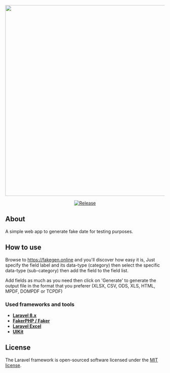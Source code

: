 <p align="center"><a href="https://fakegen.online/" target="_blank"><img src="https://fakegen.online/public/readme/logo.png" width="600"></a></p>
<p align="center"><a href="https://github.com/hsnapps/fakegen/releases/tag/1.0"><img src="https://img.shields.io/github/v/release/hsnapps/fakegen?style=plastic" alt="Release"></a></p>

## About

A simple web app to generate fake date for testing purposes.

## How to use

Browse to https://fakegen.online and you'll discover how easy it is, Just specify the field label and its data-type (category) then select the specific data-type (sub-category) then add the field to the field list.

Add fields as much as you need then click on 'Generate' to generate the output file in the format that you preferer (XLSX, CSV, ODS, XLS, HTML, MPDF, DOMPDF or TCPDF)

### Used frameworks and tools

- **[Laravel 8.x](https://laravel.com/)**
- **[FakerPHP / Faker](https://fakerphp.github.io/)**
- **[Laravel Excel](https://laravel-excel.com/)**
- **[UIKit](https://getuikit.com/)**

## License

The Laravel framework is open-sourced software licensed under the [MIT license](https://opensource.org/licenses/MIT).
